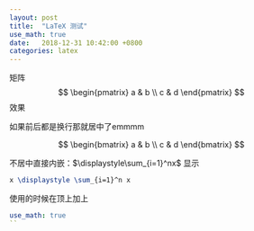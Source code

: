 ```yaml
---
layout: post
title:  "LaTeX 测试"
use_math: true
date:   2018-12-31 10:42:00 +0800
categories: latex
---
```

矩阵
$$
\begin{pmatrix}
   a & b \\
   c & d
\end{pmatrix}
$$
效果  

如果前后都是换行那就居中了emmmm

$$
\begin{bmatrix}
   a & b \\
   c & d
\end{bmatrix}
$$

不居中直接内嵌：$\displaystyle\sum_{i=1}^nx$ 显示

```latex
x \displaystyle \sum_{i=1}^n x
```

使用的时候在顶上加上
```yaml
use_math: true
``